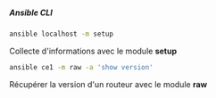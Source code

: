 ##### Ansible CLI

```sh
ansible localhost -m setup
```

Collecte d'informations avec le module **setup**

```sh
ansible ce1 -m raw -a 'show version'
```

Récupérer la version d'un routeur avec le module **raw**

